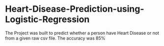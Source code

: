 # Heart-Disease-Prediction-using-Logistic-Regression
The Project was built to predict whether a person have Heart Disease or not from a given raw csv file. The accuracy was 85%
